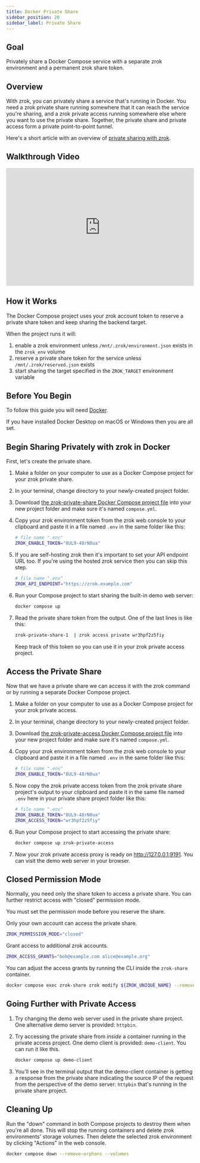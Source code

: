 ```yaml
---
title: Docker Private Share
sidebar_position: 20
sidebar_label: Private Share
---
```


## Goal

Privately share a Docker Compose service with a separate zrok environment and a permanent zrok share token.

## Overview

With zrok, you can privately share a service that's running in Docker. You need a zrok private share running somewhere that it can reach the service you're sharing, and a zrok private access running somewhere else where you want to use the private share. Together, the private share and private access form a private point-to-point tunnel.

Here's a short article with an overview of [private sharing with zrok](/concepts/sharing-private.md).

## Walkthrough Video

<iframe width="100%" height="315" src="https://www.youtube.com/embed/HxyvtFAvwUE" title="YouTube video player" frameborder="0" allow="accelerometer; autoplay; clipboard-write; encrypted-media; gyroscope; picture-in-picture; web-share" allowfullscreen></iframe>

## How it Works

The Docker Compose project uses your zrok account token to reserve a private share token and keep sharing the backend target.

When the project runs it will:

1. enable a zrok environment unless `/mnt/.zrok/environment.json` exists in the `zrok_env` volume
1. reserve a private share token for the service unless `/mnt/.zrok/reserved.json` exists
1. start sharing the target specified in the `ZROK_TARGET` environment variable

## Before You Begin

To follow this guide you will need [Docker](https://docs.docker.com/get-docker/).

If you have installed Docker Desktop on macOS or Windows then you are all set.

## Begin Sharing Privately with zrok in Docker

First, let's create the private share.

1. Make a folder on your computer to use as a Docker Compose project for your zrok private share.
1. In your terminal, change directory to your newly-created project folder.
1. Download [the zrok-private-share Docker Compose project file](pathname:///zrok-private-share/compose.yml) into your new project folder and make sure it's named `compose.yml`.
1. Copy your zrok environment token from the zrok web console to your clipboard and paste it in a file named `.env` in the same folder like this:

    ```bash
    # file name ".env"
    ZROK_ENABLE_TOKEN="8UL9-48rN0ua"
    ```

1. If you are self-hosting zrok then it's important to set your API endpoint URL too. If you're using the hosted zrok service then you can skip this step.

    ```bash
    # file name ".env"
    ZROK_API_ENDPOINT="https://zrok.example.com"
    ```

1. Run your Compose project to start sharing the built-in demo web server:

    ```bash
    docker compose up
    ```

1. Read the private share token from the output. One of the last lines is like this:

    ```bash
    zrok-private-share-1  | zrok access private wr3hpf2z5fiy
    ```

    Keep track of this token so you can use it in your zrok private access project.

## Access the Private Share

Now that we have a private share we can access it with the zrok command or by running a separate Docker Compose project.

1. Make a folder on your computer to use as a Docker Compose project for your zrok private access.
1. In your terminal, change directory to your newly-created project folder.
1. Download [the zrok-private-access Docker Compose project file](pathname:///zrok-private-access/compose.yml) into your new project folder and make sure it's named `compose.yml`.
1. Copy your zrok environment token from the zrok web console to your clipboard and paste it in a file named `.env` in the same folder like this:

    ```bash
    # file name ".env"
    ZROK_ENABLE_TOKEN="8UL9-48rN0ua"
    ```

1. Now copy the zrok private access token from the zrok private share project's output to your clipboard and paste it in the same file named `.env` here in your private share project folder like this:

    ```bash
    # file name ".env"
    ZROK_ENABLE_TOKEN="8UL9-48rN0ua"
    ZROK_ACCESS_TOKEN="wr3hpf2z5fiy"
    ```

1. Run your Compose project to start accessing the private share:

    ```bash
    docker compose up zrok-private-access
    ```

1. Now your zrok private access proxy is ready on http://127.0.0.1:9191. You can visit the demo web server in your browser.

## Closed Permission Mode

Normally, you need only the share token to access a private share. You can further restrict access with "closed" permission mode.

You must set the permission mode before you reserve the share.

Only your own account can access the private share.

```bash
ZROK_PERMISSION_MODE="closed"
```

Grant access to additional zrok accounts.

```bash
ZROK_ACCESS_GRANTS="bob@example.com alice@example.org"
```

You can adjust the access grants by running the CLI inside the `zrok-share` container.

```bash
docker compose exec zrok-share zrok modify ${ZROK_UNIQUE_NAME} --remove-access-grant bob@example.com
```

## Going Further with Private Access

1. Try changing the demo web server used in the private share project. One alternative demo server is provided: `httpbin`.
1. Try accessing the private share from _inside_ a container running in the private access project. One demo client is provided: `demo-client`. You can run it like this.

    ```bash
    docker compose up demo-client
    ```

1. You'll see in the terminal output that the demo-client container is getting a response from the private share indicating the source IP of the request from the perspective of the demo server: `httpbin` that's running in the private share project.

## Cleaning Up

Run the "down" command in both Compose projects to destroy them when you're all done. This will stop the running containers and delete zrok environments' storage volumes. Then delete the selected zrok environment by clicking "Actions" in the web console.

```bash
docker compose down --remove-orphans --volumes
```
